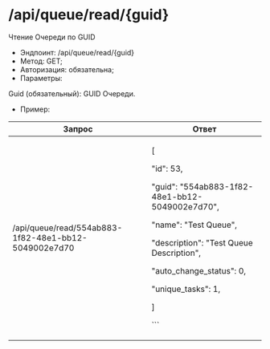 # /api/queue/read/{guid}

Чтение Очереди по GUID

* Эндпоинт: /api/queue/read/{guid}&#x20;
* Метод: GET;
* Авторизация: обязательна;
* Параметры:

Guid (обязательный): GUID Очереди.

* Пример:

| Запрос                                                | Ответ                                                                                                                                                                                                                                                         |
| ----------------------------------------------------- | ------------------------------------------------------------------------------------------------------------------------------------------------------------------------------------------------------------------------------------------------------------- |
| /api/queue/read/554ab883-1f82-48e1-bb12-5049002e7d70  | <p>  [</p><p>   "id": 53,</p><p>   "guid": "554ab883-1f82-48e1-bb12-5049002e7d70",</p><p>   "name": "Test Queue",</p><p>   "description": "Test Queue Description",</p><p>   "auto_change_status": 0,</p><p>   "unique_tasks": 1,</p><p>   ]</p><p>   ```</p> |
